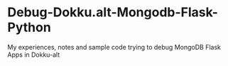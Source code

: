 # Debug-Dokku.alt-Mongodb-Flask-Python
My experiences, notes and sample code trying to debug MongoDB Flask Apps in Dokku-alt 
